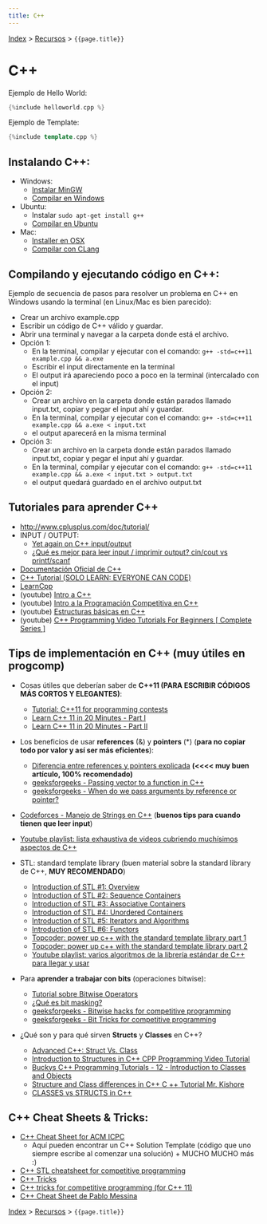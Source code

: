 ```yaml
---
title: C++
---
```

[Index](../index) > [Recursos](resources) > ```{{page.title}}```

# C++
Ejemplo de Hello World:
```cpp
{%include helloworld.cpp %}
```
Ejemplo de Template:
```cpp
{%include template.cpp %}
```

## Instalando C++:
- Windows:
	- [Instalar MinGW](http://www.mingw.org/Welcome_to_MinGW_org)
	- [Compilar en Windows](https://www.quora.com/How-do-I-compile-a-C++-program-on-a-Windows-PC-in-CMD)
- Ubuntu:
	- Instalar ```sudo apt-get install g++```
	- [Compilar en Ubuntu](http://askubuntu.com/questions/61408/what-is-a-command-to-compile-and-run-c-programs)
- Mac:
	- [Installer en OSX](cpp_osx)
	- [Compilar con CLang](http://stackoverflow.com/questions/9148488/how-do-i-compile-c-with-clang)

## Compilando y ejecutando código en C++:
Ejemplo de secuencia de pasos para resolver un problema en C++ en Windows usando la terminal (en Linux/Mac es bien parecido):
- Crear un archivo example.cpp
- Escribir un código de C++ válido y guardar.
- Abrir una terminal y navegar a la carpeta donde está el archivo.
- Opción 1:
	- En la terminal, compilar y ejecutar con el comando: ```g++ -std=c++11 example.cpp && a.exe```
	- Escribir el input directamente en la terminal
	- El output irá apareciendo poco a poco en la terminal (intercalado con el input)
- Opción 2:      
	- Crear un archivo en la carpeta donde están parados llamado input.txt, copiar y pegar el input ahí y guardar.
	- En la terminal, compilar y ejecutar con el comando: ```g++ -std=c++11 example.cpp && a.exe < input.txt```
	- el output aparecerá en la misma terminal
- Opción 3:
	- Crear un archivo en la carpeta donde están parados llamado input.txt, copiar y pegar el input ahí y guardar.
	- En la terminal, compilar y ejecutar con el comando: ```g++ -std=c++11 example.cpp && a.exe < input.txt > output.txt```
	- el output quedará guardado en el archivo output.txt

## Tutoriales para aprender C++
- <http://www.cplusplus.com/doc/tutorial/>
- INPUT / OUTPUT:
	- [Yet again on C++ input/output](http://codeforces.com/blog/entry/5217)
	- [¿Qué es mejor para leer input / imprimir output? cin/cout vs printf/scanf](http://www.cplusplus.com/forum/beginner/34165/)
- [Documentación Oficial de C++](http://www.cplusplus.com/reference/ )
- [C++ Tutorial (SOLO LEARN: EVERYONE CAN CODE)](https://www.sololearn.com/Course/CPlusPlus/)
- [LearnCpp](http://www.learncpp.com/)
- (youtube) [Intro a C++](https://youtu.be/pqWsOsfGKA0)
- (youtube) [Intro a la Programación Competitiva en C++](https://youtu.be/zTUJFG34Tyw)
- (youtube) [Estructuras básicas en C++](https://youtu.be/OldL5e5eGmY)
- (youtube) [C++ Programming Video Tutorials For Beginners [ Complete Series ]](https://www.youtube.com/playlist?list=PLfVsf4Bjg79Cu5MYkyJ-u4SyQmMhFeC1C )
 
## Tips de implementación en C++ (muy útiles en progcomp)
- Cosas útiles que deberían saber de **C++11 (PARA ESCRIBIR CÓDIGOS MÁS CORTOS Y ELEGANTES)**:
	- [Tutorial: C++11 for programming contests](https://codeforces.com/blog/entry/10124)
	- [Learn C++ 11 in 20 Minutes - Part I](https://youtu.be/U6mgsPqV32A)
	- [Learn C++ 11 in 20 Minutes - Part II](https://youtu.be/Lt0ASrloGSE)
- Los beneficios de usar **references** (&) y **pointers** (\*) (**para no copiar todo por valor y así ser más eficientes**):
	 - [Diferencia entre references y pointers explicada](http://www.ntu.edu.sg/home/ehchua/programming/cpp/cp4_pointerreference.html) **(\<\<\<\< muy buen artículo, 100% recomendado)**
	 - [geeksforgeeks - Passing vector to a function in C++](https://www.geeksforgeeks.org/passing-vector-function-cpp/)
	 - [geeksforgeeks - When do we pass arguments by reference or pointer?](https://www.geeksforgeeks.org/when-do-we-pass-arguments-by-reference-or-pointer/)   

- [Codeforces - Manejo de Strings en C++](https://codeforces.com/blog/entry/6230) (**buenos tips para cuando tienen que leer input**)
- [Youtube playlist: lista exhaustiva de videos cubriendo muchísimos aspectos de C++](https://www.youtube.com/playlist?list=PLfVsf4Bjg79Cu5MYkyJ-u4SyQmMhFeC1C)
- STL: standard template library (buen material sobre la standard library de C++, **MUY RECOMENDADO**)
	- [Introduction of STL #1: Overview](https://youtu.be/ltBdTiRgSaw)
	- [Introduction of STL #2: Sequence Containers](https://youtu.be/gxZJ5JNuWMY)
	- [Introduction of STL #3: Associative Containers](https://youtu.be/6iyzPed7FrM)
	- [Introduction of STL #4: Unordered Containers](https://youtu.be/NNLvY9O7ufU)
	- [Introduction of STL #5: Iterators and Algorithms](https://youtu.be/vO2AlrBf5rQ)
	- [Introduction of STL #6: Functors](https://youtu.be/shqvSkk8r0M)
	- [Topcoder: power up c++ with the standard template library part 1](https://www.topcoder.com/community/competitive-programming/tutorials/power-up-c-with-the-standard-template-library-part-1/)
	- [Topcoder: power up c++ with the standard template library part 2](https://www.topcoder.com/community/competitive-programming/tutorials/power-up-c-with-the-standard-template-library-part-2/)
	- [Youtube playlist: varios algoritmos de la librería estándar de C++ para llegar y usar](https://www.youtube.com/playlist?list=PLVFrD1dmDdve4h3Shk0uePpXp8JUMM1w5)
- Para **aprender a trabajar con bits** (operaciones bitwise):
	- [Tutorial sobre Bitwise Operators](https://www.cprogramming.com/tutorial/bitwise_operators.html)
	- [¿Qué es bit masking?](https://stackoverflow.com/questions/10493411/what-is-bit-masking)
	- [geeksforgeeks - Bitwise hacks for competitive programming](https://www.geeksforgeeks.org/bitwise-hacks-for-competitive-programming/)
	- [geeksforgeeks - Bit Tricks for competitive programming](https://www.geeksforgeeks.org/bit-tricks-competitive-programming/)
- ¿Qué son y para qué sirven **Structs** y **Classes** en C++?
	- [Advanced C++: Struct Vs. Class](https://youtu.be/qJ4Kzk6mnFc)
	- [Introduction to Structures in C++ CPP Programming Video Tutorial](https://youtu.be/6gg9Xlv35-I)
	- [Buckys C++ Programming Tutorials - 12 - Introduction to Classes and Objects](https://youtu.be/ABRP_5RYhqU)
	- [Structure and Class differences in C++ C ++ Tutorial Mr. Kishore](https://youtu.be/W1f3TelobMg)
	- [CLASSES vs STRUCTS in C++](https://youtu.be/fLgTtaqqJp0)

## C++ Cheat Sheets & Tricks:
- [C++ Cheat Sheet for ACM ICPC ](https://github.com/ntuorangejuice/cheat-sheet)
	- Aquí pueden encontrar un C++ Solution Template (código que uno siempre escribe al comenzar una solución) + MUCHO MUCHO más :)
- [C++ STL cheatsheet for competitive programming](https://gist.github.com/satwikkansal/c959e89161cc60db16b412233177feab)
- [C++ Tricks](https://codeforces.com/blog/entry/15643)
- [C++ tricks for competitive programming (for C++ 11)](https://www.geeksforgeeks.org/c-tricks-competitive-programming-c-11/)
- [C++ Cheat Sheet de Pablo Messina](https://github.com/PabloMessina/Competitive-Programming-Material/blob/master/c%2B%2B_cheat_sheet.cpp)


[Index](../index) > [Recursos](resources) > ```{{page.title}}```
